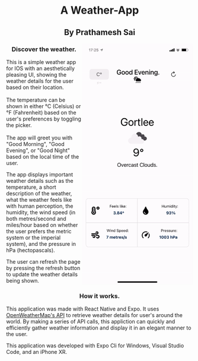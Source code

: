 # <h1 align="center">A Weather-App</h1>
<h2 align="center">By Prathamesh Sai</h2>
<img src="app-demo.gif" width="300" align="right"/>
<h3 align="center">Discover the weather.</h3>
<p>This is a simple weather app for IOS with an aesthetically pleasing UI, showing the weather details for the user based on their location. <br><br> The temperature can be shown in either °C (Celsius) or °F (Fahrenheit) based on the user's preferences by toggling the picker. <br><br> The app will greet you with "Good Morning", "Good Evening", or "Good Night" based on the local time of the user.</p>
<p>The app displays important weather details such as the temperature, a short description of the weather, what the weather feels like with human perception, the humidity, the wind speed (in both metres/second and miles/hour based on whether the user prefers the metric system or the  imperial system), and the pressure in hPa (hectopascals). </p>
<p>The user can refresh the page by pressing the refresh button to update the weather details being shown.</p>

<h3 align="center">How it works.</h3>
<p>This application was made with React Native and Expo. It uses <a href="https://openweathermap.org/api">OpenWeatherMap's API</a> to retrieve weather details for user's around the world. By making a series of API calls, this appliction can quickly and efficiently gather weather information and display it in an elegant manner to the user.</p>
<p>This application was developed with Expo Cli for Windows, Visual Studio Code, and an iPhone XR. </p>
